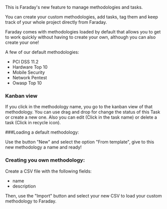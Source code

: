 This is Faraday's new feature to manage methodologies and tasks.

You can create your custom methodologies, add tasks, tag them and keep track of your whole project directly from Faraday.

Faraday comes with methodologies loaded by default that allows you to get to work quickly without having to create your own, although you can also create your one!

A few of our default methodologies:

* PCI DSS 11.2
* Hardware Top 10
* Mobile Security
* Network Pentest
* Owasp Top 10

### Kanban view

If you click in the methodology name, you go to the kanban view of that methodology.
You can use drag and drop for change the status of this Task or create a new one.
Also you can edit (Click in the task name) or delete a task (Click in recycle icon).

###Loading a default methodology:

Use the button "New" and select the option "From template", give to this new methodology a name and ready!


### Creating you own methodology:

Create a CSV file with the following fields:

* name
* description

Then, use the "Import" button and select your new CSV to load your custom methodology to Faraday.



